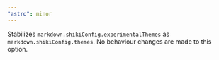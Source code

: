 ```yaml
---
"astro": minor
---
```


Stabilizes `markdown.shikiConfig.experimentalThemes` as `markdown.shikiConfig.themes`. No behaviour changes are made to this option.
